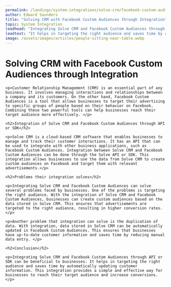 ```yaml
---
permalink: /landings/system-integrations/solve-crm/facebook-custom-audiences
author: Edward Saunders
title: "Solving CRM with Facebook Custom Audiences through Integration"
topic: System Integration
leadhead: "Integrating Solve CRM and Facebook Custom Audiences through API or SDK can be beneficial to businesses"
leadtext: "It helps in targeting the right audience and saves time by automatically updating customer information. This integration provides a simple and effective way for businesses to reach their target audience and increase conversions."
image: /assets/images/articles/people-sitting-near-table.webp
---
```

<div class="arttext">	<h1>Solving CRM with Facebook Custom Audiences through Integration</h1>
	
	<p>Customer Relationship Management (CRM) is an essential part of any business. It involves managing interactions and relationships between a company and its customers. On the other hand, Facebook Custom Audiences is a tool that allows businesses to target their advertising to specific groups of people based on their behavior on Facebook. Combining these two powerful tools can help businesses reach their target audience more effectively. </p>

	<h2>Integration of Solve CRM and Facebook Custom Audiences through API or SDK</h2>

	<p>Solve CRM is a cloud-based CRM software that enables businesses to manage and track their customer interactions. It has an API that can be used to integrate with other business applications, such as Facebook Custom Audiences. Integration between Solve CRM and Facebook Custom Audiences can be done through the Solve API or SDK. This integration allows businesses to use the data from Solve CRM to create custom audiences on Facebook and target them with relevant advertisements.</p>

	<h2>Problems their integration solves</h2>

	<p>Integrating Solve CRM and Facebook Custom Audiences can solve several problems faced by businesses. One of the problems is targeting the right audience. With the integration of Solve CRM and Facebook Custom Audiences, businesses can create custom audiences based on the data stored in Solve CRM. This ensures that advertisements are targeted to the right audience, resulting in higher conversion rates. </p>

	<p>Another problem that integration can solve is the duplication of data. With integration, data stored in Solve CRM can be automatically updated in Facebook Custom Audiences. This ensures that businesses have up-to-date customer information and saves time by reducing manual data entry. </p>

	<h2>Conclusion</h2>

	<p>Integrating Solve CRM and Facebook Custom Audiences through API or SDK can be beneficial to businesses. It helps in targeting the right audience and saves time by automatically updating customer information. This integration provides a simple and effective way for businesses to reach their target audience and increase conversions.</p>

</div>